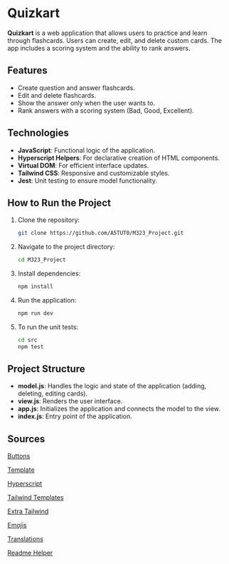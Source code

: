 # Quizkart

**Quizkart** is a web application that allows users to practice and learn through flashcards. Users can create, edit, and delete custom cards. The app includes a scoring system and the ability to rank answers.

## Features

- Create question and answer flashcards.
- Edit and delete flashcards.
- Show the answer only when the user wants to.
- Rank answers with a scoring system (Bad, Good, Excellent).

## Technologies

- **JavaScript**: Functional logic of the application.
- **Hyperscript Helpers**: For declarative creation of HTML components.
- **Virtual DOM**: For efficient interface updates.
- **Tailwind CSS**: Responsive and customizable styles.
- **Jest**: Unit testing to ensure model functionality.

## How to Run the Project

1. Clone the repository:

   ```bash
   git clone https://github.com/A5TUT0/M323_Project.git
   ```

2. Navigate to the project directory:

   ```bash
   cd M323_Project
   ```

3. Install dependencies:

   ```bash
   npm install
   ```

4. Run the application:

   ```bash
   npm run dev
   ```

5. To run the unit tests:

   ```bash
   cd src
   npm test
   ```

## Project Structure

- **model.js**: Handles the logic and state of the application (adding, deleting, editing cards).
- **view.js**: Renders the user interface.
- **app.js**: Initializes the application and connects the model to the view.
- **index.js**: Entry point of the application.

## Sources

[Buttons](https://flowbite.com/docs/components/buttons/)

[Template](https://github.com/SwitzerChees/m323-example-project)

[Hyperscript](https://hyperscript.org/docs/)

[Tailwind Templates](https://flowbite.com/#components)

[Extra Tailwind](https://uiverse.io/elements?t=tailwind)

[Emojis](https://emojidb.org/edit-emojis)

[Translations](https://www.deepl.com/en/translator)

[Readme Helper](https://readme.so/)

[]()

[]()
